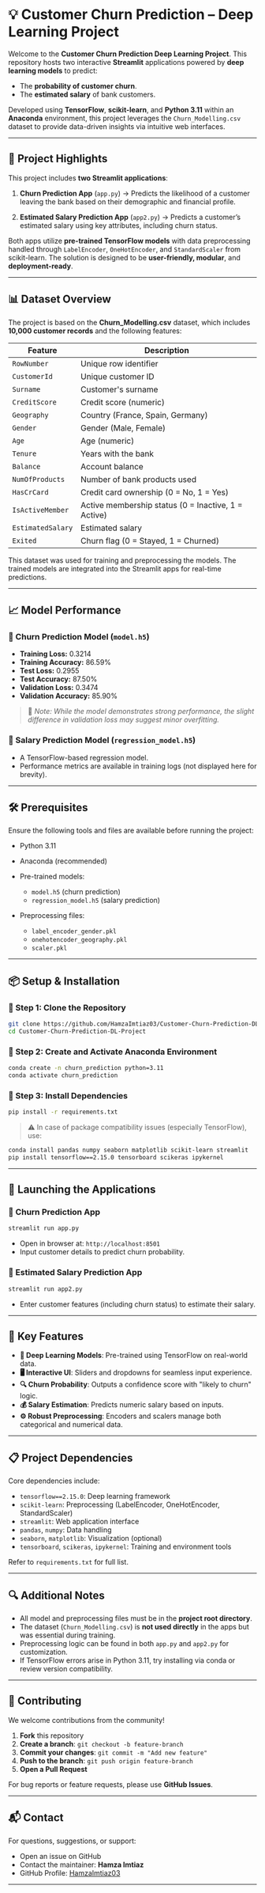 
# 💡 Customer Churn Prediction – Deep Learning Project

Welcome to the **Customer Churn Prediction Deep Learning Project**. This repository hosts two interactive **Streamlit** applications powered by **deep learning models** to predict:

* The **probability of customer churn**.
* The **estimated salary** of bank customers.

Developed using **TensorFlow**, **scikit-learn**, and **Python 3.11** within an **Anaconda** environment, this project leverages the `Churn_Modelling.csv` dataset to provide data-driven insights via intuitive web interfaces.

---

## 🚀 Project Highlights

This project includes **two Streamlit applications**:

1. **Churn Prediction App** (`app.py`)
   → Predicts the likelihood of a customer leaving the bank based on their demographic and financial profile.

2. **Estimated Salary Prediction App** (`app2.py`)
   → Predicts a customer’s estimated salary using key attributes, including churn status.

Both apps utilize **pre-trained TensorFlow models** with data preprocessing handled through `LabelEncoder`, `OneHotEncoder`, and `StandardScaler` from scikit-learn. The solution is designed to be **user-friendly, modular**, and **deployment-ready**.

---

## 📊 Dataset Overview

The project is based on the **Churn\_Modelling.csv** dataset, which includes **10,000 customer records** and the following features:

| Feature           | Description                                         |
| ----------------- | --------------------------------------------------- |
| `RowNumber`       | Unique row identifier                               |
| `CustomerId`      | Unique customer ID                                  |
| `Surname`         | Customer's surname                                  |
| `CreditScore`     | Credit score (numeric)                              |
| `Geography`       | Country (France, Spain, Germany)                    |
| `Gender`          | Gender (Male, Female)                               |
| `Age`             | Age (numeric)                                       |
| `Tenure`          | Years with the bank                                 |
| `Balance`         | Account balance                                     |
| `NumOfProducts`   | Number of bank products used                        |
| `HasCrCard`       | Credit card ownership (0 = No, 1 = Yes)             |
| `IsActiveMember`  | Active membership status (0 = Inactive, 1 = Active) |
| `EstimatedSalary` | Estimated salary                                    |
| `Exited`          | Churn flag (0 = Stayed, 1 = Churned)                |

This dataset was used for training and preprocessing the models. The trained models are integrated into the Streamlit apps for real-time predictions.

---

## 📈 Model Performance

### 🔹 Churn Prediction Model (`model.h5`)

* **Training Loss:** 0.3214
* **Training Accuracy:** 86.59%
* **Test Loss:** 0.2955
* **Test Accuracy:** 87.50%
* **Validation Loss:** 0.3474
* **Validation Accuracy:** 85.90%

> 📌 *Note: While the model demonstrates strong performance, the slight difference in validation loss may suggest minor overfitting.*

### 🔹 Salary Prediction Model (`regression_model.h5`)

* A TensorFlow-based regression model.
* Performance metrics are available in training logs (not displayed here for brevity).

---

## 🛠️ Prerequisites

Ensure the following tools and files are available before running the project:

* Python 3.11
* Anaconda (recommended)
* Pre-trained models:

  * `model.h5` (churn prediction)
  * `regression_model.h5` (salary prediction)
* Preprocessing files:

  * `label_encoder_gender.pkl`
  * `onehotencoder_geography.pkl`
  * `scaler.pkl`

---

## 📦 Setup & Installation

### 🔹 Step 1: Clone the Repository

```bash
git clone https://github.com/HamzaImtiaz03/Customer-Churn-Prediction-DL-Project.git
cd Customer-Churn-Prediction-DL-Project
```

### 🔹 Step 2: Create and Activate Anaconda Environment

```bash
conda create -n churn_prediction python=3.11
conda activate churn_prediction
```

### 🔹 Step 3: Install Dependencies

```bash
pip install -r requirements.txt
```

> ⚠️ In case of package compatibility issues (especially TensorFlow), use:

```bash
conda install pandas numpy seaborn matplotlib scikit-learn streamlit
pip install tensorflow==2.15.0 tensorboard scikeras ipykernel
```

---

## 🚀 Launching the Applications

### 🔸 Churn Prediction App

```bash
streamlit run app.py
```

* Open in browser at: `http://localhost:8501`
* Input customer details to predict churn probability.

### 🔸 Estimated Salary Prediction App

```bash
streamlit run app2.py
```

* Enter customer features (including churn status) to estimate their salary.

---

## 🎯 Key Features

* **🧠 Deep Learning Models**: Pre-trained using TensorFlow on real-world data.
* **🖥️ Interactive UI**: Sliders and dropdowns for seamless input experience.
* **🔍 Churn Probability**: Outputs a confidence score with "likely to churn" logic.
* **💰 Salary Estimation**: Predicts numeric salary based on inputs.
* **⚙️ Robust Preprocessing**: Encoders and scalers manage both categorical and numerical data.

---

## 📋 Project Dependencies

Core dependencies include:

* `tensorflow==2.15.0`: Deep learning framework
* `scikit-learn`: Preprocessing (LabelEncoder, OneHotEncoder, StandardScaler)
* `streamlit`: Web application interface
* `pandas`, `numpy`: Data handling
* `seaborn`, `matplotlib`: Visualization (optional)
* `tensorboard`, `scikeras`, `ipykernel`: Training and environment tools

Refer to `requirements.txt` for full list.

---

## 🔍 Additional Notes

* All model and preprocessing files must be in the **project root directory**.
* The dataset (`Churn_Modelling.csv`) is **not used directly** in the apps but was essential during training.
* Preprocessing logic can be found in both `app.py` and `app2.py` for customization.
* If TensorFlow errors arise in Python 3.11, try installing via conda or review version compatibility.

---

## 🤝 Contributing

We welcome contributions from the community!

1. **Fork** this repository
2. **Create a branch**: `git checkout -b feature-branch`
3. **Commit your changes**: `git commit -m "Add new feature"`
4. **Push to the branch**: `git push origin feature-branch`
5. **Open a Pull Request**

For bug reports or feature requests, please use **GitHub Issues**.

---

## 📬 Contact

For questions, suggestions, or support:

* Open an issue on GitHub
* Contact the maintainer: **Hamza Imtiaz**
* GitHub Profile: [HamzaImtiaz03](https://github.com/HamzaImtiaz03)

---
